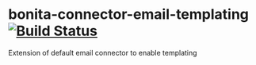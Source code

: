 # bonita-connector-email-templating [![Build Status](https://travis-ci.org/laurentleseigneur/bonita-connector-email.svg?branch=master)](https://travis-ci.org/laurentleseigneur/bonita-connector-email)

Extension of default email connector to enable templating
